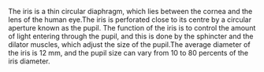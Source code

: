 The iris is a thin circular diaphragm, which lies between the cornea and the lens of the human eye.The iris is perforated close to its centre by a circular aperture known as the pupil. 
The function of the iris is to control the amount of light entering through the pupil, and this is done by the sphincter and the dilator muscles, which adjust the size of the pupil.The average diameter of the iris is 12 mm, and the pupil size can vary from 10 to 80 percents of the iris diameter.

